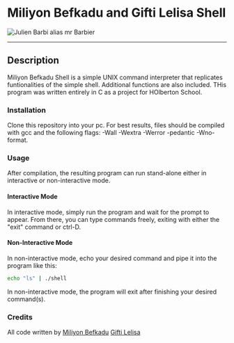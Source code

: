 # Miliyon Befkadu and Gifti Lelisa Shell

![Julien Barbi alias mr Barbier](https://s3.amazonaws.com/intranet-projects-files/holbertonschool-low_level_programming/235/shell.jpeg)

---
## Description
Miliyon Befkadu Shell is a simple UNIX command interpreter that replicates funtionalities of the simple shell. Additional functions are also included. THis program was written entirely in C as a project for HOlberton School.

### Installation
Clone this repository into your pc. For best results, files should be compiled with gcc and the following flags: -Wall -Wextra -Werror -pedantic -Wno-format.

### Usage
After compilation, the resulting program can run stand-alone either in interactive or non-interactive mode.

#### Interactive Mode
In interactive mode, simply run the program and wait for the prompt to appear. From there, you can type commands freely, exiting with either the "exit" command or ctrl-D.

#### Non-Interactive Mode
In non-interactive mode, echo your desired command and pipe it into the program like this:
```sh
echo "ls" | ./shell
```
In non-interactive mode, the program will exit after finishing your desired command(s).

### Credits
All code written by
[Miliyon Befkadu](https://github.com/milibefk/simple_shell)
[Gifti Lelisa](https://github.com/GiftyL)
